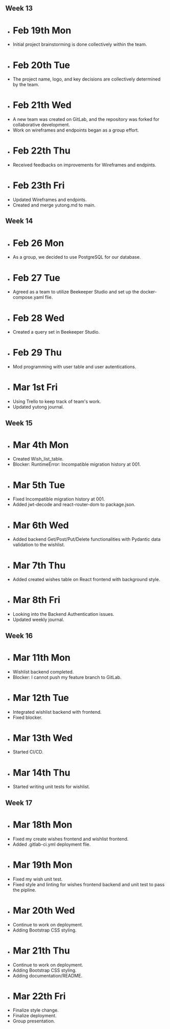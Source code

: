 ## Week 13

-   # Feb 19th Mon

*   Initial project brainstorming is done collectively within the team.

-   # Feb 20th Tue

*   The project name, logo, and key decisions are collectively determined by the team.

-   # Feb 21th Wed

*   A new team was created on GitLab, and the repository was forked for collaborative development.
*   Work on wireframes and endpoints began as a group effort.

-   # Feb 22th Thu

*   Received feedbacks on improvements for Wireframes and endpints.

-   # Feb 23th Fri

*   Updated Wireframes and endpints.
*   Created and merge yutong.md to main.

## Week 14

-   # Feb 26 Mon

*   As a group, we decided to use PostgreSQL for our database.

-   # Feb 27 Tue

*   Agreed as a team to utilize Beekeeper Studio and set up the docker-compose.yaml flie.

-   # Feb 28 Wed

*   Created a query set in Beekeeper Studio.

-   # Feb 29 Thu

*   Mod programming with user table and user autentications.

-   # Mar 1st Fri

*   Using Trello to keep track of team's work.
*   Updated yutong journal.

## Week 15

-   # Mar 4th Mon

*   Created Wish_list_table.
*   Blocker: RuntimeError: Incompatible migration history at 001.

-   # Mar 5th Tue

*   Fixed Incompatible migration history at 001.
*   Added jwt-decode and react-router-dom to package.json.

-   # Mar 6th Wed

*   Added backend Get/Post/Put/Delete functionalities with Pydantic data validation to the wishlist.

-   # Mar 7th Thu

*   Added created wishes table on React frontend with background style.

-   # Mar 8th Fri

*   Looking into the Backend Authentication issues.
*   Updated weekly journal.

## Week 16

-   # Mar 11th Mon

*   Wishlist backend completed.
*   Blocker: I cannot push my feature branch to GitLab.

-   # Mar 12th Tue

*   Integrated wishlist backend with frontend.
*   Fixed blocker.

-   # Mar 13th Wed

*   Started CI/CD.

-   # Mar 14th Thu

*   Started writing unit tests for wishlist.

## Week 17

-   # Mar 18th Mon

*   Fixed my create wishes frontend and wishlist frontend.
*   Added .gitlab-ci.yml deployment flie.

-   # Mar 19th Mon

*   Fixed my wish unit test.
*   Fixed style and linting for wishes frontend backend and unit test to pass the pipline.

-   # Mar 20th Wed

*   Continue to work on deployment.
*   Adding Bootstrap CSS styling.

-   # Mar 21th Thu

*   Continue to work on deployment.
*   Adding Bootstrap CSS styling.
*   Adding documentation/README.

-   # Mar 22th Fri

*   Finalize style change.
*   Finalize deployment.
*   Group presentation.
